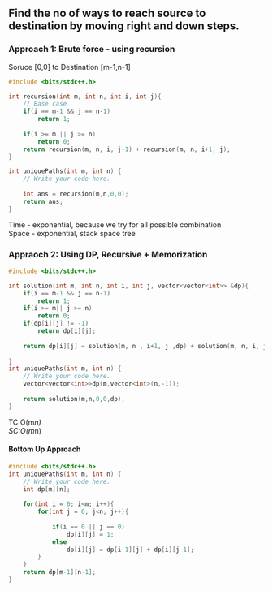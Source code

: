 ## Find the no of ways to reach source to destination by moving right and down steps. 

### Approach 1: Brute force - using recursion

Soruce [0,0] to Destination [m-1,n-1]



```c++
#include <bits/stdc++.h> 

int recursion(int m, int n, int i, int j){
    // Base case
    if(i == m-1 && j == n-1)
        return 1;
    
    if(i >= m || j >= n)
        return 0;
    return recursion(m, n, i, j+1) + recursion(m, n, i+1, j);
}

int uniquePaths(int m, int n) {
	// Write your code here.
    
    int ans = recursion(m,n,0,0);
    return ans;
}
```
Time - exponential, because we try for all possible combination </br>
Space - exponential, stack space tree

### Appraoch 2: Using DP, Recursive + Memorization

```c++
#include <bits/stdc++.h> 

int solution(int m, int n, int i, int j, vector<vector<int>> &dp){
    if(i == m-1 && j == n-1)
        return 1;
    if(i >= m|| j >= n)
        return 0;
    if(dp[i][j] != -1)
        return dp[i][j];
    
    return dp[i][j] = solution(m, n , i+1, j ,dp) + solution(m, n, i, j+1, dp);
        
}
int uniquePaths(int m, int n) {
	// Write your code here.
    vector<vector<int>>dp(m,vector<int>(n,-1));
    
    return solution(m,n,0,0,dp);
}
```
TC:O(m*n) </br>
SC:O(m*n)

#### Bottom Up Approach 
```c++
#include <bits/stdc++.h> 
int uniquePaths(int m, int n) {
	// Write your code here.
    int dp[m][n];
    
    for(int i = 0; i<m; i++){
        for(int j = 0; j<n; j++){
            
            if(i == 0 || j == 0)
                dp[i][j] = 1;
            else
                dp[i][j] = dp[i-1][j] + dp[i][j-1];
        }
    }
    return dp[m-1][n-1];
}
```
